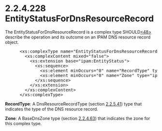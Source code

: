 <html dir="LTR" xmlns:mshelp="http://msdn.microsoft.com/mshelp" xmlns:ddue="http://ddue.schemas.microsoft.com/authoring/2003/5" xmlns:xlink="http://www.w3.org/1999/xlink" xmlns:tool="http://www.microsoft.com/tooltip">
 <body>
 <div id="header">
 <h1 class="heading">2.2.4.228 EntityStatusForDnsResourceRecord</h1>
 </div>
 <div id="mainSection">
 <div id="mainBody">
 <div id="allHistory" class="saveHistory"></div>
 <div id="sectionSection0" class="section" name="collapseableSection">
 

<p>The EntityStatusForDnsResourceRecord is a complex type
SHOULD<a id="Appendix_A_Target_48"></a><a href="3b257e05-6300-4286-a090-0f9949d290bf.md#Appendix_A_48" aria-label="Product behavior note 48">&lt;48&gt;</a> describe the operation and its
outcome on an IPAM DNS resource record object.</p>

<dl>
<dd>
<div><pre> &lt;xs:complexType name=&quot;EntityStatusForDnsResourceRecord&quot;&gt;
   &lt;xs:complexContent mixed=&quot;false&quot;&gt;
     &lt;xs:extension base=&quot;ipam:EntityStatus&quot;&gt;
       &lt;xs:sequence&gt;
         &lt;xs:element minOccurs=&quot;0&quot; name=&quot;RecordType&quot; type=&quot;ipam:DnsResourceRecordType&quot; /&gt;
         &lt;xs:element minOccurs=&quot;0&quot; name=&quot;Zone&quot; type=&quot;ipam:BaseDnsZone&quot; /&gt;
       &lt;/xs:sequence&gt;
     &lt;/xs:extension&gt;
   &lt;/xs:complexContent&gt;
 &lt;/xs:complexType&gt;
</pre></div>
</dd></dl>

<p><b>RecordType</b>: A DnsResourceRecordType (section <a href="5a0c2d05-d441-479b-99f5-b0c2414db805.md">2.2.5.41</a>) type that
indicates the type of the DNS resource record.</p>

<p><b>Zone</b>: A BaseDnsZone type (section <a href="8fba2a4f-ae99-4aa4-857d-3647275c61c1.md">2.2.4.63</a>) that indicates
the zone for this complex type.</p>


 </div>
 </div>
 </div>
 </body>
</html>